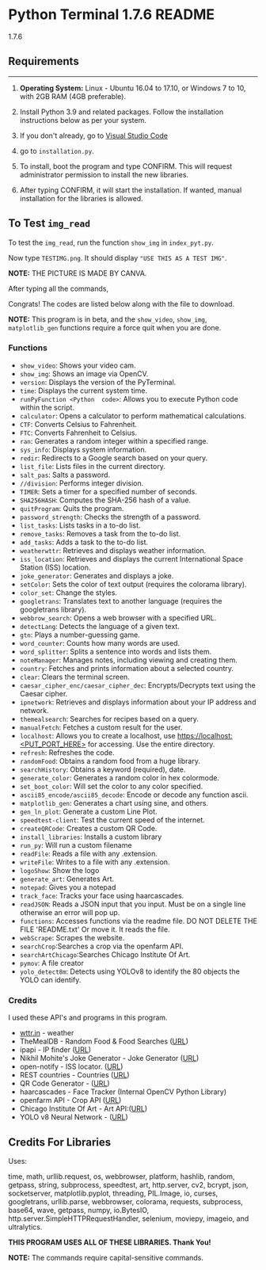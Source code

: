 # Python Terminal 1.7.6 README



1.7.6

## Requirements

** **

1. **Operating System:** Linux - Ubuntu 16.04 to 17.10, or Windows 7 to 10, with 2GB RAM (4GB preferable).

2. Install Python 3.9 and related packages. Follow the installation instructions below as per your system.

3. If you don't already, go to [Visual Studio Code](https://code.visualstudio.com/)

4. go to `installation.py`.

5. To install, boot the program and type CONFIRM. This will request administrator permission to install the new libraries.

6. After typing CONFIRM, it will start the installation. If wanted, manual installation for the libraries is allowed.

## To Test `img_read`

To test the `img_read`, run the function `show_img` in `index_pyt.py`.

Now type `TESTIMG.png`. It should display `"USE THIS AS A TEST IMG"`.

**NOTE:** THE PICTURE IS MADE BY CANVA.

After typing all the commands,

Congrats! The codes are listed below along with the file to download.

**NOTE:** This program is in beta, and the `show_video`, `show_img`, `matplotlib_gen` functions require a force quit when you are done.

### Functions

- `show_video`: Shows your video cam.
- `show_img`: Shows an image via OpenCV.
- `version`: Displays the version of the PyTerminal.
- `time`: Displays the current system time.
- `runPyFunction <Python  code>`: Allows you to execute Python code within the script.
- `calculator`: Opens a calculator to perform mathematical calculations.
- `CTF`: Converts Celsius to Fahrenheit.
- `FTC`: Converts Fahrenheit to Celsius.
- `ran`: Generates a random integer within a specified range.
- `sys_info`: Displays system information.
- `redir`: Redirects to a Google search based on your query.
- `list_file`: Lists files in the current directory.
- `salt_pas`: Salts a password.
- `//division`: Performs integer division.
- `TIMER`: Sets a timer for a specified number of seconds.
- `SHA256HASH`: Computes the SHA-256 hash of a value.
- `quitProgram`: Quits the program.
- `password_strength`: Checks the strength of a password.
- `list_tasks`: Lists tasks in a to-do list.
- `remove_tasks`: Removes a task from the to-do list.
- `add_tasks`: Adds a task to the to-do list.
- `weatherwttr`: Retrieves and displays weather information.
- `iss_location`: Retrieves and displays the current International Space Station (ISS) location.
- `joke_generator`: Generates and displays a joke.
- `setColor`: Sets the color of text output (requires the colorama library).
- `color_set`: Change the styles.
- `googletrans`: Translates text to another language (requires the googletrans library).
- `webbrow_search`: Opens a web browser with a specified URL.
- `detectLang`: Detects the language of a given text.
- `gtn`: Plays a number-guessing game.
- `word_counter`: Counts how many words are used.
- `word_splitter`: Splits a sentence into words and lists them.
- `noteManager`: Manages notes, including viewing and creating them.
- `country`: Fetches and prints information about a selected country.
- `clear`: Clears the terminal screen.
- `caesar_cipher_enc/caesar_cipher_dec`: Encrypts/Decrypts text using the Caesar cipher.
- `ipnetwork`: Retrieves and displays information about your IP address and network.
- `themealsearch`: Searches for recipes based on a query.
- `manualFetch`: Fetches a custom result for the user.
- `localhost`: Allows you to create a localhost, use [https://localhost:<PUT_PORT_HERE>](https://localhost:PUT_PORT_HERE) for accessing. Use the entire directory.
- `refresh`: Refreshes the code.
- `randomFood`: Obtains a random food from a huge library.
- `searchHistory`: Obtains a keyword (required), date.
- `generate_color`: Generates a random color in hex colormode.
- `set_boot_color`: Will set the color to any color specified.
- `ascii85_encode/ascii85_decode`: Encode or decode any function ascii.
- `matplotlib_gen`: Generates a chart using sine, and others.
- `gen_ln_plot`: Generate a custom Line Plot.
- `speedtest-client`: Test the current speed of the internet.
- `createQRCode`: Creates a custom QR Code.
- `install_libraries`: Installs a custom library
- `run_py`: Will run a custom filename
- `readFile`: Reads a file with any .extension.
- `writeFile`: Writes to a file with any .extension.
- `logoShow`: Show the logo
- `generate_art`: Generates Art.
- `notepad`: Gives you a notepad
- `track_face`: Tracks your face using haarcascades.
- `readJSON`: Reads a JSON input that you input. Must be on a single line otherwise an error will pop up.
- `functions`: Accesses functions via the readme file. DO NOT DELETE THE FILE 'README.txt' Or move it. It reads the file.
- `webScrape`: Scrapes the website.
- `searchCrop`:Searches a crop via the openfarm API.
- `searchArtChicago`:Searches Chicago Institute Of Art.
- `pymov`: A file creator
- `yolo_detect8m`: Detects using YOLOv8 to identify the 80 objects the YOLO can identify.

### Credits

I used these API's and programs in this program.

- [wttr.in](https://wttr.in) - weather
- TheMealDB - Random Food & Food Searches ([URL](https://www.themealdb.com/))
- ipapi - IP finder ([URL](https://ipapi.co))
- Nikhil Mohite's Joke Generator - Joke Generator ([URL](https://riddles-api.vercel.app))
- open-notify - ISS locator.  ([URL](http://open-notify.org/Open-Notify-API/ISS-Location-Now/))
- REST countries - Countries ([URL](https://restcountries.com/))
- QR Code Generator - ([URL](https://goqr.me))
- haarcascades - Face Tracker (Internal OpenCV Python Library)
- openfarm API - Crop API ([URL](https://openfarm.cc))
- Chicago Institute Of Art - Art API:([URL](https://api.artic.edu/docs/#quick-start))
- YOLO v8 Neural Network - ([URL](https://docs.ultralytics.com/))

## Credits For Libraries

Uses:

time, math, urllib.request, os, webbrowser, platform, hashlib, random, getpass, string, subprocess, speedtest, art, http.server, cv2, bcrypt, json, socketserver, matplotlib.pyplot, threading, PIL.Image, io, curses, googletrans, urllib.parse, webbrowser, colorama, requests, subprocess, base64, wave, getpass, numpy, io.BytesIO, http.server.SimpleHTTPRequestHandler, selenium, moviepy, imageio, and ultralytics.

**THIS PROGRAM USES ALL OF THESE LIBRARIES. Thank You!**

**NOTE:** The commands require capital-sensitive commands.
